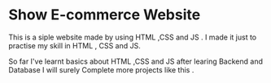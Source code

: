 # Show E-commerce Website

This is a siple website made by using HTML ,CSS and JS .
I made it just to practise my skill in HTML , CSS and JS.

So far I've learnt basics about HTML ,CSS and JS 
after learing Backend and Database I will surely Complete more projects like this .


